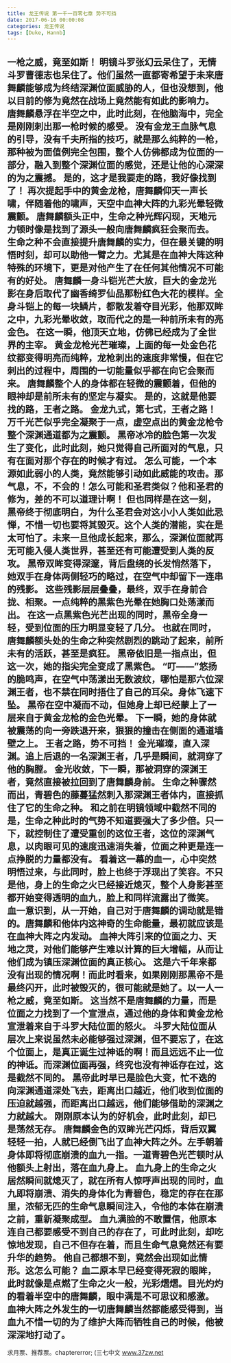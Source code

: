 ```yaml
---
title: 龙王传说 第一千一百零七章 势不可挡
date: 2017-06-16 00:00:08
categories: 龙王传说
tags: [Duke, Hannb]
---
```


一枪之威，竟至如斯！
明镜斗罗张幻云呆住了，无情斗罗曹德志也呆住了。他们虽然一直都寄希望于未来唐舞麟能够成为终结深渊位面威胁的人，但也没想到，他以目前的修为竟然在战场上竟然能有如此的影响力。
唐舞麟悬浮在半空之中，此时此刻，在他脑海中，完全是刚刚刺出那一枪时候的感受。
没有金龙王血脉气息的引导，没有千夫所指的技巧，就是那么纯粹的一枪，那种被为面值例完全包围，整个人仿佛都成为位面的一部分，融入到整个深渊位面的感觉，还是让他的心深深的为之震撼。
是的，这才是我要走的路，我好像找到了！
再次提起手中的黄金龙枪，唐舞麟仰天一声长啸，伴随着他的啸声，天空中血神大阵的九彩光晕轻微震颤。
唐舞麟额头正中，生命之种光辉闪现，天地元力顿时像是找到了源头一般向唐舞麟疯狂会聚而去。
生命之种不会直接提升唐舞麟的实力，但在最关键的明悟时刻，却可以助他一臂之力。尤其是在血神大阵这种特殊的环境下，更是对他产生了在任何其他情况不可能有的好处。
唐舞麟一身斗铠光芒大放，巨大的金龙光影在身后取代了幽香绮罗仙品那粉红色大花的模样。全身斗铠上的每一块鳞片，都散发着夺目光彩，他那双眸之中，九彩光晕收敛，取而代之的是一种前所未有的亮金色。
在这一瞬，他顶天立地，仿佛已经成为了全世界的主宰。
黄金龙枪光芒璀璨，上面的每一处金色花纹都变得明亮而纯粹，龙枪刺出的速度非常慢，但在它刺出的过程中，周围的一切能量似乎都在向它会聚而来。
唐舞麟整个人的身体都在轻微的震颤着，但他的眼神却是前所未有的坚定与凝实。
是的，这就是他要找的路，王者之路。
金龙九式，第七式，王者之路！
万千光芒似乎完全凝聚于一点，虚空点出的黄金龙枪令整个深渊通道都为之震颤。
黑帝冰冷的脸色第一次发生了变化，此时此刻，她只觉得自己所面对的气息，只有在面对那个存在的时候才有过。
怎么可能，一个本源如此弱小的人类，竟然能够引动如此威能的攻击。那气息，不，不会的！怎么可能和圣君类似？他和圣君的修为，差的不可以道理计啊！
但也同样是在这一刻，黑帝终于彻底明白，为什么圣君会对这小小人类如此忌惮，不惜一切也要将其毁灭。这个人类的潜能，实在是太可怕了。未来一旦他成长起来，那么，深渊位面就再无可能入侵人类世界，甚至还有可能遭受到人类的反攻。
黑帝双眸变得深邃，背后盘绕的长发悄然落下，她双手在身体两侧轻巧的略过，在空气中却留下一连串的残影。
这些残影层层叠叠，最终，双手在身前合拢、相聚。一点纯粹的黑紫色光晕在她胸口处荡漾而出。
在这一点黑紫色光芒出现的同时，黑帝全身一轻，受到位面的压力明显变轻了几分。
也就在同时，唐舞麟额头处的生命之种突然剧烈的跳动了起来，前所未有的活跃，甚至是疯狂。
黑帝依旧是一指点出，但这一次，她的指尖完全变成了黑紫色。
“叮——”悠扬的脆鸣声，在空气中荡漾出无数波纹，哪怕是那六位深渊王者，也不禁在同时捂住了自己的耳朵。身体飞速下坠。
黑帝在空中凝而不动，但她身上却已经蒙上了一层来自于黄金龙枪的金色光晕。
下一瞬，她的身体就被震荡的向一旁跌退开来，狠狠的撞击在侧面的通道墙壁之上。
王者之路，势不可挡！
金光璀璨，直入深渊。追上后退的一名深渊王者，几乎是瞬间，就洞穿了他的胸膛。
金光收敛，下一瞬，那被洞穿的深渊王者，竟然直接被拉回到了唐舞麟身前。
生命之种骤然而出，青碧色的藤蔓猛然刺入那深渊王者体内，直接抓住了它的生命之种。
和之前在明镜领域中截然不同的是，生命之种此时的气势不知道要强大了多少倍。只一下，就控制住了遭受重创的这位王者，这位的深渊气息，以肉眼可见的速度迅速消失着，位面之种更是连一点挣脱的力量都没有。
看着这一幕的血一，心中突然明悟过来，与此同时，脸上也终于浮现出了笑容。不只是他，身上的生命之火已经接近熄灭，整个人身影甚至都开始变得透明的血九，脸上和同样流露出了微笑。
血一意识到，从一开始，自己对于唐舞麟的调动就是错的。唐舞麟和他体内这神奇的生命能量，最初就应该是在血神大阵之内发动。
血神大阵引来的位面之力、天地之灵，对他们能够产生难以计算的巨大增幅，从而让他们成为镇压深渊位面的真正核心。
这是六千年来都没有出现的情况啊！而此时看来，如果刚刚那黑帝不是最终闪开，此时被毁灭的，很可能就是她了。以一人一枪之威，竟至如斯。
这当然不是唐舞麟的力量，而是位面之力找到了一个宣泄点，通过他的身体和黄金龙枪宣泄着来自于斗罗大陆位面的怒火。
斗罗大陆位面从层次上来说虽然未必能够强过深渊，但不要忘了，在这个位面上，是真正诞生过神诋的啊！而且远远不止一位的神诋。而深渊位面再强，终究也没有神诋存在过，这是截然不同的。
黑帝此时早已是脸色大变，忙不迭的向深渊通道深处飞去，距离出口越近，他们收到位面的压迫就越强，而距离出口越远，他们能够借助的深渊之力就越大。
刚刚原本认为的好机会，此时此刻，却已是荡然无存。
唐舞麟金色的双眸光芒闪烁，背后双翼轻轻一拍，人就已经倒飞出了血神大阵之外。左手朝着身体即将彻底崩溃的血九一指。一道青碧色光芒顿时从他额头上射出，落在血九身上。
血九身上的生命之火居然瞬间就熄灭了，就在所有人惊呼声出现的同时，血九即将崩溃、消失的身体化为青碧色，稳定的存在在那里，浓郁无匹的生命气息瞬间注入，令他的本体在崩溃之前，重新凝聚成型。
血九满脸的不敢置信，他原本连自己都要感受不到自己的存在了，可此时此刻，却吃惊地发现，自己不但存在着，而且生命气息竟然还有要升华的趋势。
他自己都想不到，竟然会出现如此情形。这怎么可能？
血二原本早已经变得死寂的眼眸，此时就像是点燃了生命之火一般，光彩熠熠。目光灼灼的看着半空中的唐舞麟，眼中满是不可思议和感激。
血神大阵之外发生的一切唐舞麟当然都能感受得到，当血九不惜一切的为了维护大阵而牺牲自己的时候，他被深深地打动了。
--------------------------------
求月票、推荐票。chaptererror;
(三七中文 www.37zw.net